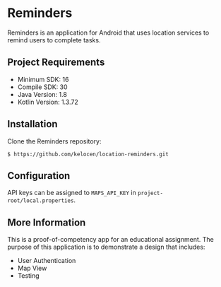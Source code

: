 # Reminders
Reminders is an application for Android that uses location services to remind users to complete tasks.

## Project Requirements
* Minimum SDK: 16
* Compile SDK: 30
* Java Version: 1.8
* Kotlin Version: 1.3.72

## Installation
Clone the Reminders repository:

`$ https://github.com/kelocen/location-reminders.git`

## Configuration
API keys can be assigned to `MAPS_API_KEY` in `project-root/local.properties`.

## More Information
This is a proof-of-competency app for an educational assignment. The purpose of this application is to demonstrate a design that includes:

* User Authentication
* Map View
* Testing
